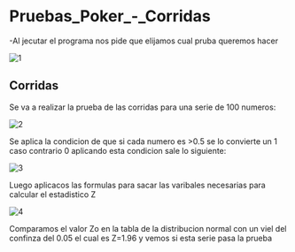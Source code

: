 # Pruebas_Poker_-_Corridas

-Al jecutar el programa nos pide que elijamos cual pruba queremos hacer 

![1](https://user-images.githubusercontent.com/33550350/58817076-84e8b800-85f0-11e9-981f-c3ab09df2181.PNG)

## Corridas
Se va a realizar la prueba de las corridas para una serie de 100 numeros:

![2](https://user-images.githubusercontent.com/33550350/58817268-004a6980-85f1-11e9-92b4-f17210cf4728.PNG)

Se aplica la condicion de que si cada numero es >0.5 se lo convierte un 1 caso contrario 0
aplicando esta condicion sale lo siguiente:

![3](https://user-images.githubusercontent.com/33550350/58817452-61723d00-85f1-11e9-9e24-d009f76fe931.PNG)

Luego aplicacos las formulas para sacar las varibales necesarias para calcular el estadistico Z

![4](https://user-images.githubusercontent.com/33550350/58817563-9c747080-85f1-11e9-8974-a27616deaee2.PNG)

Comparamos el valor Zo en la tabla de la distribucion normal con un viel del confinza del 0.05 el cual es Z=1.96 y vemos si esta serie pasa
la prueba






